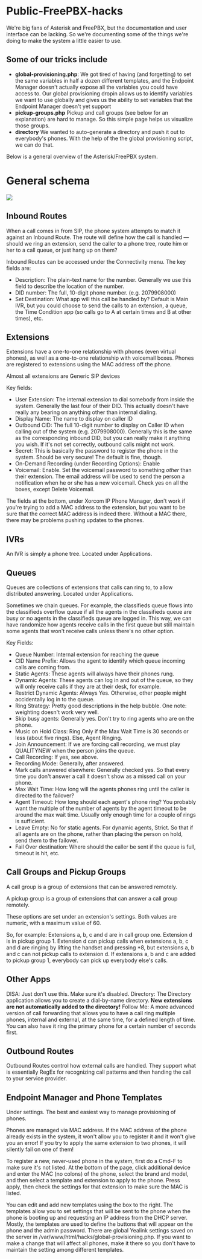 # Public-FreePBX-hacks

We're big fans of Asterisk and FreePBX, but the documentation and user interface can be lacking. So we're documenting some of the things we're doing to make the system a little easier to use.

## Some of our tricks include
* **global-provisioning.php**: We got tired of having (and forgetting) to set the same variables in half a dozen different templates, and the Endpoint Manager doesn't actually expose all the variables you could have access to. Our global provisioning dropin allows us to identify variables we want to use globally and gives us the ability to set variables that the Endpoint Manager doesn't yet support
* **pickup-groups.php** Pickup and call groups (see below for an explanation) are hard to manage. So this simple page helps us visualize those groups.
* **directory** We wanted to auto-generate a directory and push it out to everybody's phones. With the help of the the global provisioning script, we can do that.


Below is a general overview of the Asterisk/FreePBX system.

# General schema

![](http://i.imgur.com/0zGcBj5.jpg)

## Inbound Routes
When a call comes in from SIP, the phone system attempts to match it against an Inbound Route. The route will define how the call is handled — should we ring an extension, send the caller to a phone tree, route him or her to a call queue, or just hang up on them?

Inbound Routes can be accessed under the Connectivity menu. The key fields are:
* Description: The plain-text name for the number. Generally we use this field to describe the location of the number.
* DID number: The full, 10-digit phone number. (e.g. 2079908000)
* Set Destination: What app will this call be handled by? Default is Main IVR, but you could choose to send the calls to an extension, a queue, the Time Condition app (so calls go to A at certain times and B at other times), etc.

## Extensions
Extensions have a one-to-one relationship with phones (even virtual phones), as well as a one-to-one relationship with voicemail boxes. Phones are registered to extensions using the MAC address off the phone.

Almost all extensions are Generic SIP devices

Key fields:
* User Extension: The internal extension to dial somebody from inside the system. Generally the last four of their DID. This actually doesn't have really any bearing on anything other than internal dialing.
* Display Name: The name to display on caller ID
* Outbound CID: The full 10-digit number to display on Caller ID when calling out of the system (e.g. 2079908000). Generally this is the same as the corresponding inbound DID, but you can really make it anything you wish. If it's not set correctly, outbound calls might not work.
* Secret: This is basically the password to register the phone in the system. Should be very secure! The default is fine, though.
* On-Demand Recording (under Recording Options): Enable
* Voicemail: Enable. Set the voicemail password to something _other_ than their extension. The email address will be used to send the person a notification when he or she has a new voicemail. Check yes on all the boxes, except Delete Voicemail.

The fields at the bottom, under Xorcom IP Phone Manager, don't work if you're trying to add a MAC address to the extension, but you want to be sure that the correct MAC address is indeed there. Without a MAC there, there may be problems pushing updates to the phones.

## IVRs
An IVR is simply a phone tree. Located under Applications.

## Queues
Queues are collections of extensions that calls can ring to, to allow distributed answering. Located under Applications.

Sometimes we chain queues. For example, the classifieds queue flows into the classifieds overflow queue if all the agents in the classifieds queue are busy or no agents in the classifieds queue are logged in. This way, we can have randomize how agents receive calls in the first queue but still maintain some agents that won't receive calls unless there's no other option.

Key Fields:
* Queue Number: Internal extension for reaching the queue
* CID Name Prefix: Allows the agent to identify which queue incoming calls are coming from.
* Static Agents: These agents will always have their phones rung.
* Dynamic Agents: These agents can log in and out of the queue, so they will only receive calls if they are at their desk, for example.
* Restrict Dynamic Agents: Always Yes. Otherwise, other people might accidentally log in to the queue.
* Ring Strategy: Pretty good descriptions in the help bubble. One note: weighting doesn't work very well.
* Skip busy agents: Generally yes. Don't try to ring agents who are on the phone.
* Music on Hold Class: Ring Only if the Max Wait Time is 30 seconds or less (about five rings). Else, Agent Ringing.
* Join Announcement: If we are forcing call recording, we must play QUALITYNEW when the person joins the queue.
* Call Recording: If yes, see above.
* Recording Mode: Generally, after answered.
* Mark calls answered elsewhere: Generally checked yes. So that every time you don't answer a call it doesn't show as a missed call on your phone.
* Max Wait Time: How long will the agents phones ring until the caller is directed to the failover?
* Agent Timeout: How long should each agent's phone ring? You probably want the multiple of the number of agents by the agent timeout to be around the max wait time. Usually only enough time for a couple of rings is sufficient.
* Leave Empty: No for static agents. For dynamic agents, Strict. So that if all agents are on the phone, rather than placing the person on hold, send them to the failover.
* Fail Over destination: Where should the caller be sent if the queue is full, timeout is hit, etc.

## Call Groups and Pickup Groups
A call group is a group of extensions that can be answered remotely.

A pickup group is a group of extensions that can answer a call group remotely.

These options are set under an extension's settings. Both values are numeric, with a maximum value of 60.

So, for example: Extensions a, b, c and d are in call group one. Extension d is in pickup group 1. Extension d can pickup calls when extensions a, b, c and d are ringing by lifting the handset and pressing *8, but extensions a, b and c can not pickup calls to extension d. If extensions a, b and c are added to pickup group 1, everybody can pick up everybody else's calls.

## Other Apps
DISA: Just don't use this. Make sure it's disabled.
Directory: The Directory application allows you to create a dial-by-name directory. **New extensions are not automatically added to the directory!**
Follow Me: A more advanced version of call forwarding that allows you to have a call ring multiple phones, internal and external, at the same time, for a defined length of time. You can also have it ring the primary phone for a certain number of seconds first.

## Outbound Routes
Outbound Routes control how external calls are handled. They support what is essentially RegEx for recognizing call patterns and then handing the call to your service provider.

## Endpoint Manager and Phone Templates
Under settings. The best and easiest way to manage provisioning of phones.

Phones are managed via MAC address. If the MAC address of the phone already exists in the system, it won't allow you to register it and it won't give you an error! If you try to apply the same extension to two phones, it will silently fail on one of them!

To register a new, never-used phone in the system, first do a Cmd-F to make sure it's not listed. At the bottom of the page, click additional device and enter the MAC (no colons) of the phone, select the brand and model, and then select a template and extension to apply to the phone. Press apply, then check the settings for that extension to make sure the MAC is listed.

You can edit and add new templates using the box to the right. The templates allow you to set settings that will be sent to the phone when the phone is booting up and requesting an IP address from the DHCP server. Mostly, the templates are used to define the buttons that will appear on the phone and the admin password. There are global Yealink settings saved on the server in /var/www/html/hacks/global-provisioning.php. If you want to make a change that will affect all phones, make it there so you don't have to maintain the setting among different templates.
